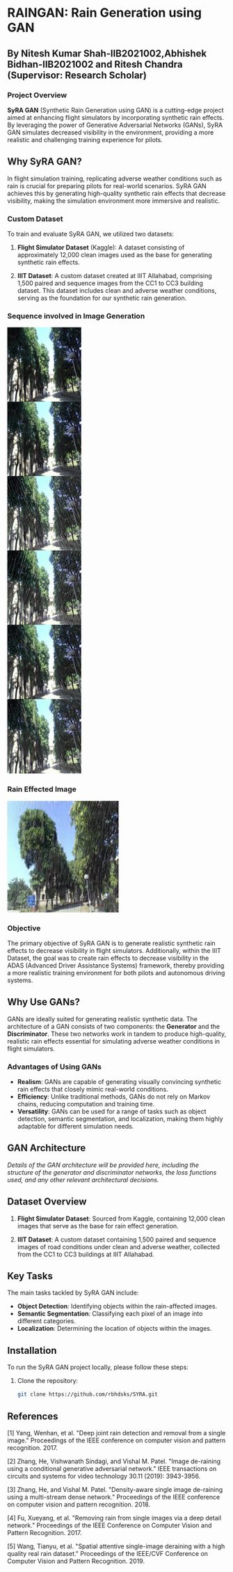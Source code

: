 # RAINGAN: Rain Generation using GAN
## By Nitesh Kumar Shah-IIB2021002,Abhishek Bidhan-IIB2021002 and Ritesh Chandra (Supervisor: Research Scholar)
### Project Overview

**SyRA GAN** (Synthetic Rain Generation using GAN) is a cutting-edge project aimed at enhancing flight simulators by incorporating synthetic rain effects. By leveraging the power of Generative Adversarial Networks (GANs), SyRA GAN simulates decreased visibility in the environment, providing a more realistic and challenging training experience for pilots.

## Why SyRA GAN?

In flight simulation training, replicating adverse weather conditions such as rain is crucial for preparing pilots for real-world scenarios. SyRA GAN achieves this by generating high-quality synthetic rain effects that decrease visibility, making the simulation environment more immersive and realistic.

### Custom Dataset

To train and evaluate SyRA GAN, we utilized two datasets:

1. **Flight Simulator Dataset** (Kaggle): A dataset consisting of approximately 12,000 clean images used as the base for generating synthetic rain effects.

2. **IIIT Dataset**: A custom dataset created at IIIT Allahabad, comprising 1,500 paired and sequence images from the CC1 to CC3 building dataset. This dataset includes clean and adverse weather conditions, serving as the foundation for our synthetic rain generation.
### Sequence involved in  Image Generation
![Clean Image](./Syn_3004.jpg)

### Rain Effected Image
![Rain Effect Image](./rain_1.jpg)
### Objective

The primary objective of SyRA GAN is to generate realistic synthetic rain effects to decrease visibility in flight simulators. Additionally, within the IIIT Dataset, the goal was to create rain effects to decrease visibility in the ADAS (Advanced Driver Assistance Systems) framework, thereby providing a more realistic training environment for both pilots and autonomous driving systems.

## Why Use GANs?

GANs are ideally suited for generating realistic synthetic data. The architecture of a GAN consists of two components: the **Generator** and the **Discriminator**. These two networks work in tandem to produce high-quality, realistic rain effects essential for simulating adverse weather conditions in flight simulators.

### Advantages of Using GANs

- **Realism**: GANs are capable of generating visually convincing synthetic rain effects that closely mimic real-world conditions.
- **Efficiency**: Unlike traditional methods, GANs do not rely on Markov chains, reducing computation and training time.
- **Versatility**: GANs can be used for a range of tasks such as object detection, semantic segmentation, and localization, making them highly adaptable for different simulation needs.

## GAN Architecture

*Details of the GAN architecture will be provided here, including the structure of the generator and discriminator networks, the loss functions used, and any other relevant architectural decisions.*

## Dataset Overview

1. **Flight Simulator Dataset**: Sourced from Kaggle, containing 12,000 clean images that serve as the base for rain effect generation.
   
2. **IIIT Dataset**: A custom dataset containing 1,500 paired and sequence images of road conditions under clean and adverse weather, collected from the CC1 to CC3 buildings at IIIT Allahabad.

## Key Tasks

The main tasks tackled by SyRA GAN include:

- **Object Detection**: Identifying objects within the rain-affected images.
- **Semantic Segmentation**: Classifying each pixel of an image into different categories.
- **Localization**: Determining the location of objects within the images.

## Installation

To run the SyRA GAN project locally, please follow these steps:

1. Clone the repository:
   ```bash
   git clone https://github.com/rbhdsks/SYRA.git

## References
[1] Yang, Wenhan, et al. "Deep joint rain detection and removal from a single image." Proceedings of the IEEE conference on computer vision and pattern recognition. 2017.

[2] Zhang, He, Vishwanath Sindagi, and Vishal M. Patel. "Image de-raining using a conditional generative adversarial network." IEEE transactions on circuits and systems for video technology 30.11 (2019): 3943-3956.

[3] Zhang, He, and Vishal M. Patel. "Density-aware single image de-raining using a multi-stream dense network." Proceedings of the IEEE conference on computer vision and pattern recognition. 2018.

[4] Fu, Xueyang, et al. "Removing rain from single images via a deep detail network." Proceedings of the IEEE Conference on Computer Vision and Pattern Recognition. 2017.

[5] Wang, Tianyu, et al. "Spatial attentive single-image deraining with a high quality real rain dataset." Proceedings of the IEEE/CVF Conference on Computer Vision and Pattern Recognition. 2019.
